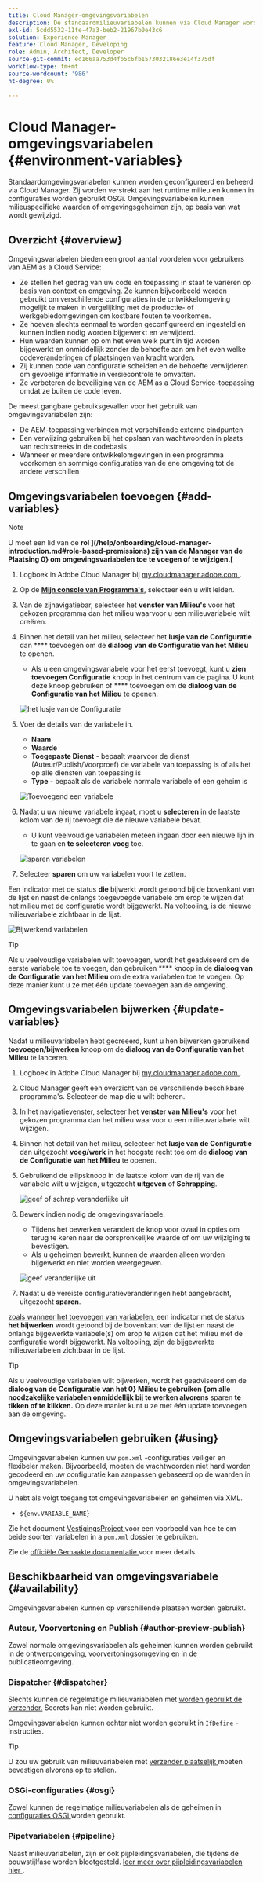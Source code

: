 ```yaml
---
title: Cloud Manager-omgevingsvariabelen
description: De standaardmilieuvariabelen kunnen via Cloud Manager worden gevormd en worden beheerd en aan het runtime milieu worden verstrekt, dat in configuratie OSGi moet worden gebruikt.
exl-id: 5cdd5532-11fe-47a3-beb2-21967b0e43c6
solution: Experience Manager
feature: Cloud Manager, Developing
role: Admin, Architect, Developer
source-git-commit: ed166aa753d4fb5c6fb1573032186e3e14f375df
workflow-type: tm+mt
source-wordcount: '986'
ht-degree: 0%

---
```



# Cloud Manager-omgevingsvariabelen {#environment-variables}

Standaardomgevingsvariabelen kunnen worden geconfigureerd en beheerd via Cloud Manager. Zij worden verstrekt aan het runtime milieu en kunnen in configuraties worden gebruikt OSGi. Omgevingsvariabelen kunnen milieuspecifieke waarden of omgevingsgeheimen zijn, op basis van wat wordt gewijzigd.

## Overzicht {#overview}

Omgevingsvariabelen bieden een groot aantal voordelen voor gebruikers van AEM as a Cloud Service:

* Ze stellen het gedrag van uw code en toepassing in staat te variëren op basis van context en omgeving. Ze kunnen bijvoorbeeld worden gebruikt om verschillende configuraties in de ontwikkelomgeving mogelijk te maken in vergelijking met de productie- of werkgebiedomgevingen om kostbare fouten te voorkomen.
* Ze hoeven slechts eenmaal te worden geconfigureerd en ingesteld en kunnen indien nodig worden bijgewerkt en verwijderd.
* Hun waarden kunnen op om het even welk punt in tijd worden bijgewerkt en onmiddellijk zonder de behoefte aan om het even welke codeveranderingen of plaatsingen van kracht worden.
* Zij kunnen code van configuratie scheiden en de behoefte verwijderen om gevoelige informatie in versiecontrole te omvatten.
* Ze verbeteren de beveiliging van de AEM as a Cloud Service-toepassing omdat ze buiten de code leven.

De meest gangbare gebruiksgevallen voor het gebruik van omgevingsvariabelen zijn:

* De AEM-toepassing verbinden met verschillende externe eindpunten
* Een verwijzing gebruiken bij het opslaan van wachtwoorden in plaats van rechtstreeks in de codebasis
* Wanneer er meerdere ontwikkelomgevingen in een programma voorkomen en sommige configuraties van de ene omgeving tot de andere verschillen

## Omgevingsvariabelen toevoegen {#add-variables}

>[!NOTE]
>
>U moet een lid van de **rol ](/help/onboarding/cloud-manager-introduction.md#role-based-premissions) zijn van de Manager van de Plaatsing 0} om omgevingsvariabelen toe te voegen of te wijzigen.[**

1. Logboek in Adobe Cloud Manager bij [ my.cloudmanager.adobe.com ](https://my.cloudmanager.adobe.com/).
1. Op de **[Mijn console van Programma&#39;s](/help/implementing/cloud-manager/navigation.md#my-programs)**, selecteer één u wilt leiden.
1. Van de zijnavigatiebar, selecteer het **venster van Milieu&#39;s** voor het gekozen programma dan het milieu waarvoor u een milieuvariabele wilt creëren.
1. Binnen het detail van het milieu, selecteer het **lusje van de Configuratie** dan **** toevoegen om de **dialoog van de Configuratie van het Milieu** te openen.
   * Als u een omgevingsvariabele voor het eerst toevoegt, kunt u **zien toevoegen Configuratie** knoop in het centrum van de pagina. U kunt deze knoop gebruiken of **** toevoegen om de **dialoog van de Configuratie van het Milieu** te openen.

   ![ het lusje van de Configuratie ](assets/configuration-tab.png)

1. Voer de details van de variabele in.
   * **Naam**
   * **Waarde**
   * **Toegepaste Dienst** - bepaalt waarvoor de dienst (Auteur/Publish/Voorproef) de variabele van toepassing is of als het op alle diensten van toepassing is
   * **Type** - bepaalt als de variabele normale variabele of een geheim is

   ![ Toevoegend een variabele ](assets/add-variable.png)

1. Nadat u uw nieuwe variabele ingaat, moet u **selecteren** in de laatste kolom van de rij toevoegt die de nieuwe variabele bevat.
   * U kunt veelvoudige variabelen meteen ingaan door een nieuwe lijn in te gaan en **te selecteren voeg** toe.

   ![ sparen variabelen ](assets/save-variables.png)

1. Selecteer **sparen** om uw variabelen voort te zetten.

Een indicator met de status **die** bijwerkt wordt getoond bij de bovenkant van de lijst en naast de onlangs toegevoegde variabele om erop te wijzen dat het milieu met de configuratie wordt bijgewerkt. Na voltooiing, is de nieuwe milieuvariabele zichtbaar in de lijst.

![ Bijwerkend variabelen ](assets/updating-variables.png)

>[!TIP]
>
>Als u veelvoudige variabelen wilt toevoegen, wordt het geadviseerd om de eerste variabele toe te voegen, dan gebruiken **** knoop in de **dialoog van de Configuratie van het Milieu** om de extra variabelen toe te voegen. Op deze manier kunt u ze met één update toevoegen aan de omgeving.

## Omgevingsvariabelen bijwerken {#update-variables}

Nadat u milieuvariabelen hebt gecreeerd, kunt u hen bijwerken gebruikend **toevoegen/bijwerken** knoop om de **dialoog van de Configuratie van het Milieu** te lanceren.

1. Logboek in Adobe Cloud Manager bij [ my.cloudmanager.adobe.com ](https://my.cloudmanager.adobe.com/).
1. Cloud Manager geeft een overzicht van de verschillende beschikbare programma&#39;s. Selecteer de map die u wilt beheren.
1. In het navigatievenster, selecteer het **venster van Milieu&#39;s** voor het gekozen programma dan het milieu waarvoor u een milieuvariabele wilt wijzigen.
1. Binnen het detail van het milieu, selecteer het **lusje van de Configuratie** dan uitgezocht **voeg/werk** in het hoogste recht toe om de **dialoog van de Configuratie van het Milieu** te openen.
1. Gebruikend de ellipsknoop in de laatste kolom van de rij van de variabele wilt u wijzigen, uitgezocht **uitgeven** of **Schrapping**.

   ![ geef of schrap veranderlijke ](assets/edit-delete-variable.png) uit

1. Bewerk indien nodig de omgevingsvariabele.
   * Tijdens het bewerken verandert de knop voor ovaal in opties om terug te keren naar de oorspronkelijke waarde of om uw wijziging te bevestigen.
   * Als u geheimen bewerkt, kunnen de waarden alleen worden bijgewerkt en niet worden weergegeven.

   ![ geef veranderlijke ](assets/edit-variable.png) uit

1. Nadat u de vereiste configuratieveranderingen hebt aangebracht, uitgezocht **sparen**.

[ zoals wanneer het toevoegen van variabelen, ](#add-variables) een indicator met de status **het bijwerken** wordt getoond bij de bovenkant van de lijst en naast de onlangs bijgewerkte variabele(s) om erop te wijzen dat het milieu met de configuratie wordt bijgewerkt. Na voltooiing, zijn de bijgewerkte milieuvariabelen zichtbaar in de lijst.

>[!TIP]
>
>Als u veelvoudige variabelen wilt bijwerken, wordt het geadviseerd om de **dialoog van de Configuratie van het 0} Milieu te gebruiken {om alle noodzakelijke variabelen onmiddellijk bij te werken alvorens** sparen **te tikken of te klikken.** Op deze manier kunt u ze met één update toevoegen aan de omgeving.

## Omgevingsvariabelen gebruiken {#using}

Omgevingsvariabelen kunnen uw `pom.xml` -configuraties veiliger en flexibeler maken. Bijvoorbeeld, moeten de wachtwoorden niet hard worden gecodeerd en uw configuratie kan aanpassen gebaseerd op de waarden in omgevingsvariabelen.

U hebt als volgt toegang tot omgevingsvariabelen en geheimen via XML.

* `${env.VARIABLE_NAME}`

Zie het document [ VestigingsProject ](/help/implementing/cloud-manager/getting-access-to-aem-in-cloud/setting-up-project.md#password-protected-maven-repository-support-password-protected-maven-repositories) voor een voorbeeld van hoe te om beide soorten variabelen in a `pom.xml` dossier te gebruiken.

Zie de [ officiële Gemaakte documentatie ](https://maven.apache.org/settings.html#quick-overview) voor meer details.

## Beschikbaarheid van omgevingsvariabele {#availability}

Omgevingsvariabelen kunnen op verschillende plaatsen worden gebruikt.

### Auteur, Voorvertoning en Publish {#author-preview-publish}

Zowel normale omgevingsvariabelen als geheimen kunnen worden gebruikt in de ontwerpomgeving, voorvertoningsomgeving en in de publicatieomgeving.

### Dispatcher {#dispatcher}

Slechts kunnen de regelmatige milieuvariabelen met [ worden gebruikt de verzender.](https://experienceleague.adobe.com/docs/experience-manager-dispatcher/using/dispatcher.html) Secrets kan niet worden gebruikt.

Omgevingsvariabelen kunnen echter niet worden gebruikt in `IfDefine` -instructies.

>[!TIP]
>
>U zou uw gebruik van milieuvariabelen met [ verzender plaatselijk ](https://experienceleague.adobe.com/docs/experience-manager-learn/cloud-service/local-development-environment-set-up/dispatcher-tools.html) moeten bevestigen alvorens op te stellen.

### OSGi-configuraties {#osgi}

Zowel kunnen de regelmatige milieuvariabelen als de geheimen in [ configuraties OSGi ](/help/implementing/deploying/configuring-osgi.md) worden gebruikt.

### Pipetvariabelen {#pipeline}

Naast milieuvariabelen, zijn er ook pijpleidingsvariabelen, die tijdens de bouwstijlfase worden blootgesteld. [ leer meer over pijpleidingsvariabelen hier ](/help/implementing/cloud-manager/getting-access-to-aem-in-cloud/build-environment-details.md#pipeline-variables).
